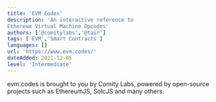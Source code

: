 ```yaml
---
title: 'EVM Codes'
description: 'An interactive reference to 
Ethereum Virtual Machine Opcodes'
authors: ['@comitylabs','@tair']
tags: ['EVM','Smart Contracts']
languages: []
url: 'https://www.evm.codes/'
dateAdded: 2021-12-05
level: 'Intermediate'
---
```


evm.codes is brought to you by Comity Labs, powered by open-source projects such as EthereumJS, SolcJS and many others.